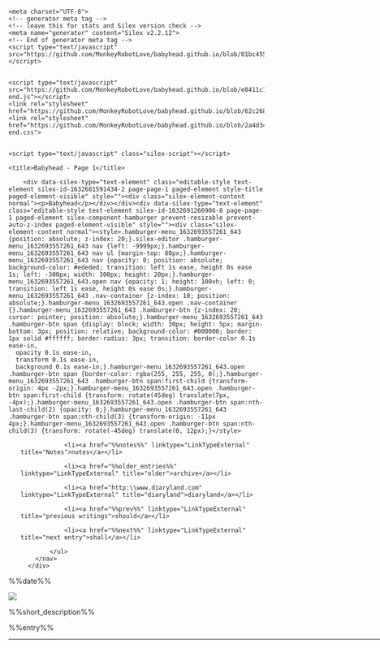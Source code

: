 
<!doctype html><html class="" lang="en"><head>
    <meta charset="UTF-8">
    <!-- generator meta tag -->
    <!-- leave this for stats and Silex version check -->
    <meta name="generator" content="Silex v2.2.12">
    <!-- End of generator meta tag -->
    <script type="text/javascript" src="https://github.com/MonkeyRobotLove/babyhead.github.io/blob/01bc45592f6d3c47346253047de105b371343b24/js/jquery.js"></script>
    
    
    <script type="text/javascript" src="https://github.com/MonkeyRobotLove/babyhead.github.io/blob/e8411c112563989547f6291958995b4c28558ead/js/front-end.js"></script>
    <link rel="stylesheet" href="https://github.com/MonkeyRobotLove/babyhead.github.io/blob/62c268f7349a1158f2ec76f70da1ecab3b41c6ed/css/normalize.css">
    <link rel="stylesheet" href="https://github.com/MonkeyRobotLove/babyhead.github.io/blob/2a4d34a886285d27fc4eaa6726e3196af7fbcde8/css/front-end.css">

    
    <script type="text/javascript" class="silex-script"></script>
    
    <title>Babyhead - Page 1</title>
    

    
<meta name="viewport" content="width=device-width, initial-scale=1"><meta name="description" content="Blog"><link href="https://fonts.googleapis.com/css?family=Roboto" rel="stylesheet" class="silex-custom-font"><link href="https://fonts.googleapis.com/css?family=Rubik" rel="stylesheet" class="silex-custom-font"><script src="https://github.com/MonkeyRobotLove/babyhead.github.io/blob/80b83d49c42f5c3a5f47dacead6ac8ce8be1c04e/js/script.js" type="text/javascript"></script><link href="https://github.com/MonkeyRobotLove/babyhead.github.io/blob/80b83d49c42f5c3a5f47dacead6ac8ce8be1c04e/css/styles.css" rel="stylesheet" type="text/css"><style>body { opacity: 0; transition: .25s opacity ease; }</style></head>

<body class="body-initial all-style enable-mobile prevent-resizable prevent-selectable editable-style silex-runtime silex-published" data-silex-type="container-element" style="" data-current-page="page-page-1">
    









    
    
    
















<section data-silex-type="container-element" class="container-element editable-style silex-id-1478366450713-3 section-element prevent-resizable" style="">
        <div data-silex-type="container-element" class="editable-style silex-element-content silex-id-1478366450713-2 container-element website-width" style="">

            
        <div data-silex-type="text-element" class="editable-style text-element silex-id-1632681591434-2 page-page-1 paged-element style-title paged-element-visible" style=""><div class="silex-element-content normal"><p>Babyhead</p></div></div><div data-silex-type="text-element" class="editable-style text-element silex-id-1632691266906-8 page-page-1 paged-element silex-component-hamburger prevent-resizable prevent-auto-z-index paged-element-visible" style=""><div class="silex-element-content normal"><style>.hamburger-menu_1632693557261_643 {position: absolute; z-index: 20;}.silex-editor .hamburger-menu_1632693557261_643 nav {left: -9999px;}.hamburger-menu_1632693557261_643 nav ul {margin-top: 80px;}.hamburger-menu_1632693557261_643 nav {opacity: 0; position: absolute; background-color: #ededed; transition: left 1s ease, height 0s ease 1s; left: -300px; width: 300px; height: 20px;}.hamburger-menu_1632693557261_643.open nav {opacity: 1; height: 100vh; left: 0; transition: left 1s ease, height 0s ease 0s;}.hamburger-menu_1632693557261_643 .nav-container {z-index: 10; position: absolute;}.hamburger-menu_1632693557261_643.open .nav-container {}.hamburger-menu_1632693557261_643 .hamburger-btn {z-index: 20; cursor: pointer; position: absolute;}.hamburger-menu_1632693557261_643 .hamburger-btn span {display: block; width: 30px; height: 5px; margin-bottom: 3px; position: relative; background-color: #000000; border: 1px solid #ffffff; border-radius: 3px; transition: border-color 0.1s ease-in,
      opacity 0.1s ease-in,
      transform 0.1s ease-in,
      background 0.1s ease-in;}.hamburger-menu_1632693557261_643.open .hamburger-btn span {border-color: rgba(255, 255, 255, 0);}.hamburger-menu_1632693557261_643 .hamburger-btn span:first-child {transform-origin: 4px -2px;}.hamburger-menu_1632693557261_643.open .hamburger-btn span:first-child {transform: rotate(45deg) translate(7px, -4px);}.hamburger-menu_1632693557261_643.open .hamburger-btn span:nth-last-child(2) {opacity: 0;}.hamburger-menu_1632693557261_643 .hamburger-btn span:nth-child(3) {transform-origin: -11px 4px;}.hamburger-menu_1632693557261_643.open .hamburger-btn span:nth-child(3) {transform: rotate(-45deg) translate(0, 12px);}</style>
<!-- inspired by https://codepen.io/erikterwan/pen/EVzeRP -->
<div class="hamburger-menu_1632693557261_643 closed">
    <div class="hamburger-btn ">
      <span></span>
      <span></span>
      <span></span>
    </div>
    <div class="nav-container">
      <div class="prevent-scale">
        <nav role="navigation" class="">
            <ul>
            
                <li><a href="%%notes%%" linktype="LinkTypeExternal" title="Notes">notes</a></li>
            
                <li><a href="%%older_entries%%" linktype="LinkTypeExternal" title="older">archive</a></li>
            
                <li><a href="http:\\www.diaryland.com" linktype="LinkTypeExternal" title="diaryland">diaryland</a></li>
            
                <li><a href="%%prev%%" linktype="LinkTypeExternal" title="previous writings">should</a></li>
            
                <li><a href="%%next%%" linktype="LinkTypeExternal" title="next entry">shall</a></li>
            
            </ul>
        </nav>
      </div>
  </div>
</div>
<script>
(function() {
  var isOpen = false;
  function close() {
    isOpen = false;
    $('.hamburger-menu_1632693557261_643').removeClass('open');
    $('.hamburger-menu_1632693557261_643').addClass('closed');
  }
  function open() {
    isOpen = true;
    $('.hamburger-menu_1632693557261_643').addClass('open');
    $('.hamburger-menu_1632693557261_643').removeClass('closed');
  }
  function toggle() {
    if(isOpen) close();
    else open();
  }
  var silexElement = $('.hamburger-menu_1632693557261_643').closest('.editable-style');
  function move(data) {
    var offset = silexElement.offset();
    $('.hamburger-menu_1632693557261_643 .nav-container').css({
      'transform': 'translate(' + (data.scrollLeft - (offset.left/data.scale)) + 'px, ' + (data.scrollTop - (offset.top/data.scale)) + 'px)'
    });
  }
  $('.hamburger-menu_1632693557261_643 .hamburger-btn').click(function() { toggle(); });
  $(document).on('silex.scroll silex.resize', function(e) {
    close();
    move(window.silex);
  });
  close();
})();
</script>
</div></div><div data-silex-type="text-element" class="editable-style text-element silex-id-1632682451355-5 page-page-1 paged-element style-date paged-element-visible" style=""><div class="silex-element-content normal"><p>%%date%%</p><span class="_wysihtml-temp-caret-fix" style="position: absolute; display: block; min-width: 1px; z-index: 99999;">﻿</span></div></div><div data-silex-type="image-element" class="editable-style image-element silex-id-1632681380713-0 page-page-1 paged-element paged-element-visible" style=""><img src="assets/orange%20dot.png"></div><div data-silex-type="text-element" class="editable-style text-element silex-id-1632682612358-6 page-page-1 paged-element style-sd paged-element-visible" style=""><div class="silex-element-content normal"><p>%%short_description%%</p><span class="_wysihtml-temp-caret-fix" style="position: absolute; display: block; min-width: 1px; z-index: 99999;">﻿</span></div></div><div data-silex-type="text-element" class="editable-style text-element silex-id-1632688494460-7 page-page-1 paged-element paged-element-visible" style=""><div class="silex-element-content normal"><p>%%entry%%</p><span class="_wysihtml-temp-caret-fix" style="position: absolute; display: block; min-width: 1px; z-index: 99999;">﻿</span></div></div><div data-silex-type="html-element" class="editable-style html-element silex-id-1632681452319-1 page-page-1 paged-element paged-element-visible" style=""><div class="silex-element-content"><hr width="1000px;" height:="" 5px=""></div></div></div>
    </section></body></html>
